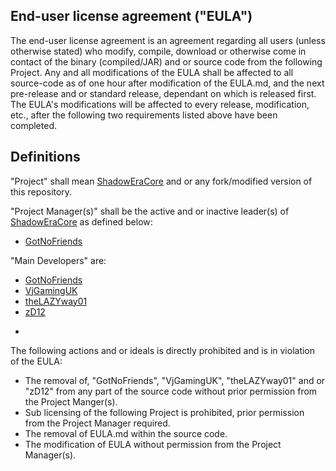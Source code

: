 End-user license agreement ("EULA")
--
The end-user license agreement is an agreement regarding all users (unless otherwise stated) who modify, compile, download or otherwise come in contact of the binary (compiled/JAR) and or source code from the following Project.  Any and all modifications of the EULA shall be affected to all source-code as of one hour after modification of the EULA.md, and the next pre-release and or standard release, dependant on which is released first.  The EULA's modifications will be affected to every release, modification, etc., after the following two requirements listed above have been completed. 

Definitions 
-- 
"Project" shall mean [ShadowEraCore](https://github.com/GotNoFriends/ShadowEraCore) and or any fork/modified version of this repository.

"Project Manager(s)" shall be the active and or inactive leader(s) of [ShadowEraCore](https://github.com/GotNoFriends/ShadowEraCore) as defined below:
* [GotNoFriends](https://github.com/GotNoFriends)

"Main Developers" are:
* [GotNoFriends](https://github.com/GotNoFriends)
* [VjGamingUK](https://github.com/VjGamingUK) 
* [theLAZYway01](https://github.com/theLAZYway01)
* [zD12](https://github.com/zD12)

-
The following actions and or ideals is directly prohibited and is in violation of the EULA:

* The removal of, "GotNoFriends", "VjGamingUK", "theLAZYway01" and or "zD12" from any part of the source code without prior permission from the Project Manger(s).
* Sub licensing of the following Project is prohibited, prior permission from the Project Manager required.
* The removal of EULA.md within the source code.
* The modification of EULA without permission from the Project Manager(s).
